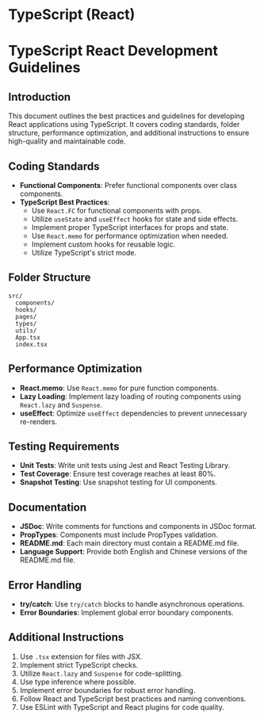 

# TypeScript (React)

# TypeScript React Development Guidelines

## Introduction
This document outlines the best practices and guidelines for developing React applications using TypeScript. It covers coding standards, folder structure, performance optimization, and additional instructions to ensure high-quality and maintainable code.

## Coding Standards
- **Functional Components**: Prefer functional components over class components.
- **TypeScript Best Practices**:
  - Use `React.FC` for functional components with props.
  - Utilize `useState` and `useEffect` hooks for state and side effects.
  - Implement proper TypeScript interfaces for props and state.
  - Use `React.memo` for performance optimization when needed.
  - Implement custom hooks for reusable logic.
  - Utilize TypeScript's strict mode.

## Folder Structure
```
src/
  components/
  hooks/
  pages/
  types/
  utils/
  App.tsx
  index.tsx
```

## Performance Optimization
- **React.memo**: Use `React.memo` for pure function components.
- **Lazy Loading**: Implement lazy loading of routing components using `React.lazy` and `Suspense`.
- **useEffect**: Optimize `useEffect` dependencies to prevent unnecessary re-renders.

## Testing Requirements
- **Unit Tests**: Write unit tests using Jest and React Testing Library.
- **Test Coverage**: Ensure test coverage reaches at least 80%.
- **Snapshot Testing**: Use snapshot testing for UI components.

## Documentation
- **JSDoc**: Write comments for functions and components in JSDoc format.
- **PropTypes**: Components must include PropTypes validation.
- **README.md**: Each main directory must contain a README.md file.
- **Language Support**: Provide both English and Chinese versions of the README.md file.

## Error Handling
- **try/catch**: Use `try/catch` blocks to handle asynchronous operations.
- **Error Boundaries**: Implement global error boundary components.

## Additional Instructions
1. Use `.tsx` extension for files with JSX.
2. Implement strict TypeScript checks.
3. Utilize `React.lazy` and `Suspense` for code-splitting.
4. Use type inference where possible.
5. Implement error boundaries for robust error handling.
6. Follow React and TypeScript best practices and naming conventions.
7. Use ESLint with TypeScript and React plugins for code quality.

